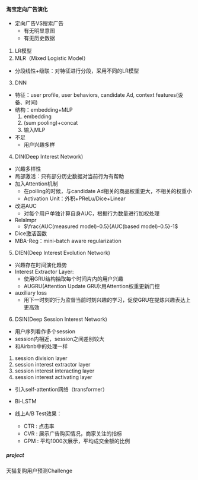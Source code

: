 #### 淘宝定向广告演化

- 定向广告VS搜索广告
  - 有无明显意图
  - 有无历史数据
  
1. LR模型
2. MLR（Mixed Logistic Model）
  - 分段线性+级联：对特征进行分段，采用不同的LR模型
3. DNN
  - 特征：user profile, user behaviors, candidate Ad, context features(设备、时间)
  - 结构：embedding+MLP
    1. embedding
    2. (sum pooling)+concat
    3. 输入MLP
  - 不足
    - 用户兴趣多样
4. DIN(Deep Interest Network)
  - 兴趣多样性
  - 局部激活：只有部分历史数据对当前行为有帮助
  - 加入Attention机制
    - 在polling的时候，与candidate Ad相关的商品权重更大，不相关的权重小 
    - Activation Unit：外积+PReLu/Dice+Linear
  - 改进AUC
    - 对每个用户单独计算自身AUC，根据行为数量进行加权处理
  - Relalmpr
    - $\frac{AUC(measured model)-0.5}{AUC(based model)-0.5}-1$
  - Dice激活函数
  - MBA-Reg：mini-batch aware regularization
5. DIEN(Deep Interest Evolution Network)
  - 兴趣存在时间演化趋势
  - Interest Extractor Layer: 
    - 使用GRU结构抽取每个时间片内的用户兴趣
    - AUGRU(Attention Update GRU):用Attention权重更新门控
  - auxiliary loss
    - 用下一时刻的行为监督当前时刻兴趣的学习，促使GRU在提炼兴趣表达上更高效

6. DSIN(Deep Session Interest Network)
  - 用户序列看作多个session
  - session内相近，session之间差别较大
  - 和Airbnb中的处理一样
  1. session division layer
  2. session interest extractor layer
  3. session interest interacting layer
  4. session interest activating layer
  - 引入self-attention网络（transformer）
  - Bi-LSTM

- 线上A/B Test效果：
  - CTR : 点击率
  - CVR : 展示广告购买情况，商家关注的指标
  - GPM : 平均1000次展示，平均成交金额的比例
  
  
##### project
天猫复购用户预测Challenge





